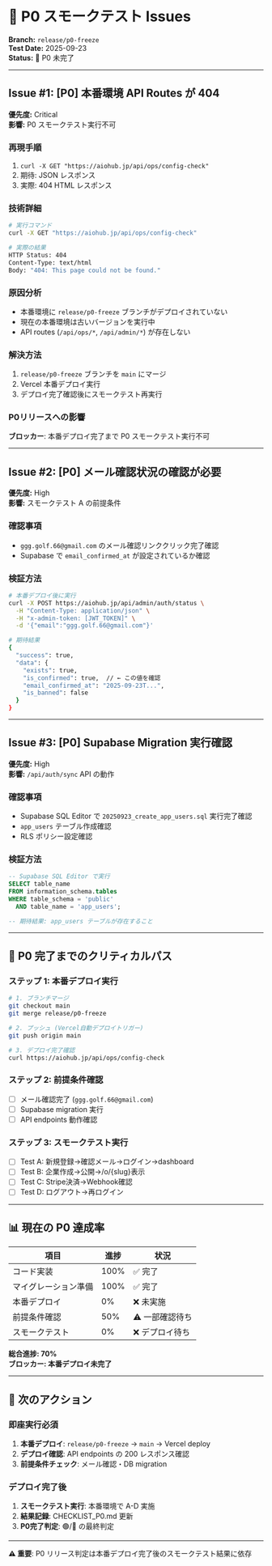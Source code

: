 # 🚨 P0 スモークテスト Issues

**Branch:** `release/p0-freeze`  
**Test Date:** 2025-09-23  
**Status:** 🔴 P0 未完了

---

## Issue #1: [P0] 本番環境 API Routes が 404
**優先度:** Critical  
**影響:** P0 スモークテスト実行不可

### 再現手順
1. `curl -X GET "https://aiohub.jp/api/ops/config-check"`
2. 期待: JSON レスポンス
3. 実際: 404 HTML レスポンス

### 技術詳細
```bash
# 実行コマンド
curl -X GET "https://aiohub.jp/api/ops/config-check"

# 実際の結果
HTTP Status: 404
Content-Type: text/html
Body: "404: This page could not be found."
```

### 原因分析
- 本番環境に `release/p0-freeze` ブランチがデプロイされていない
- 現在の本番環境は古いバージョンを実行中
- API routes (`/api/ops/*`, `/api/admin/*`) が存在しない

### 解決方法
1. `release/p0-freeze` ブランチを `main` にマージ
2. Vercel 本番デプロイ実行
3. デプロイ完了確認後にスモークテスト再実行

### P0リリースへの影響
**ブロッカー**: 本番デプロイ完了まで P0 スモークテスト実行不可

---

## Issue #2: [P0] メール確認状況の確認が必要
**優先度:** High  
**影響:** スモークテスト A の前提条件

### 確認事項
- `ggg.golf.66@gmail.com` のメール確認リンククリック完了確認
- Supabase で `email_confirmed_at` が設定されているか確認

### 検証方法
```bash
# 本番デプロイ後に実行
curl -X POST https://aiohub.jp/api/admin/auth/status \
  -H "Content-Type: application/json" \
  -H "x-admin-token: [JWT_TOKEN]" \
  -d '{"email":"ggg.golf.66@gmail.com"}'

# 期待結果
{
  "success": true,
  "data": {
    "exists": true,
    "is_confirmed": true,  // ← この値を確認
    "email_confirmed_at": "2025-09-23T...",
    "is_banned": false
  }
}
```

---

## Issue #3: [P0] Supabase Migration 実行確認
**優先度:** High  
**影響:** `/api/auth/sync` API の動作

### 確認事項
- Supabase SQL Editor で `20250923_create_app_users.sql` 実行完了確認
- `app_users` テーブル作成確認
- RLS ポリシー設定確認

### 検証方法
```sql
-- Supabase SQL Editor で実行
SELECT table_name 
FROM information_schema.tables 
WHERE table_schema = 'public' 
  AND table_name = 'app_users';

-- 期待結果: app_users テーブルが存在すること
```

---

## 🎯 P0 完了までのクリティカルパス

### ステップ 1: 本番デプロイ実行
```bash
# 1. ブランチマージ
git checkout main
git merge release/p0-freeze

# 2. プッシュ (Vercel自動デプロイトリガー)
git push origin main

# 3. デプロイ完了確認
curl https://aiohub.jp/api/ops/config-check
```

### ステップ 2: 前提条件確認
- [ ] メール確認完了 (`ggg.golf.66@gmail.com`)
- [ ] Supabase migration 実行
- [ ] API endpoints 動作確認

### ステップ 3: スモークテスト実行
- [ ] Test A: 新規登録→確認メール→ログイン→dashboard
- [ ] Test B: 企業作成→公開→/o/{slug}表示  
- [ ] Test C: Stripe決済→Webhook確認
- [ ] Test D: ログアウト→再ログイン

---

## 📊 現在の P0 達成率

| 項目 | 進捗 | 状況 |
|------|------|------|
| コード実装 | 100% | ✅ 完了 |
| マイグレーション準備 | 100% | ✅ 完了 |
| 本番デプロイ | 0% | ❌ 未実施 |
| 前提条件確認 | 50% | ⚠️ 一部確認待ち |
| スモークテスト | 0% | ❌ デプロイ待ち |

**総合進捗: 70%**  
**ブロッカー: 本番デプロイ未完了**

---

## 🚀 次のアクション

### 即座実行必須
1. **本番デプロイ**: `release/p0-freeze` → `main` → Vercel deploy
2. **デプロイ確認**: API endpoints の 200 レスポンス確認
3. **前提条件チェック**: メール確認・DB migration

### デプロイ完了後
1. **スモークテスト実行**: 本番環境で A-D 実施
2. **結果記録**: CHECKLIST_P0.md 更新
3. **P0完了判定**: 🟢/🔴 の最終判定

---

**⚠️ 重要**: P0 リリース判定は本番デプロイ完了後のスモークテスト結果に依存
